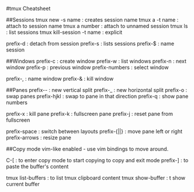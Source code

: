 #tmux Cheatsheet

##Sessions
tmux new -s name : creates session name
tmux a -t name : attach to session name
tmux a number : attach to unnamed session
tmux ls : list sessions
tmux kill-session -t name : explicit

prefix-d : detach from session
prefix-s : lists sessions
prefix-$ : name session

##Windows
prefix-c : create window
prefix-w : list windows
prefix-n : next window
prefix-p : previous window
prefix-numbers : select window

prefix-, : name window
prefix-& : kill window

##Panes
prefix-- : new vertical split
prefix-\_ : new horizontal split
prefix-o : swap panes
prefix-hjkl : swap to pane in that direction
prefix-q : show pane numbers

prefix-x : kill pane
prefix-k : fullscreen pane
prefix-j : reset pane from fullscreen

prefix-space : switch between layouts
prefix-{||} : move pane left or right
prefix-arrows : resize pane

##Copy mode
vim-like enabled - use vim bindings to move around.

C-[ : to enter copy mode
<space> to start copying
<enter> to copy and exit mode
prefix-] : to paste the buffer's content

tmux list-buffers : to list tmux clipboard content
tmux show-buffer : t show current buffer

